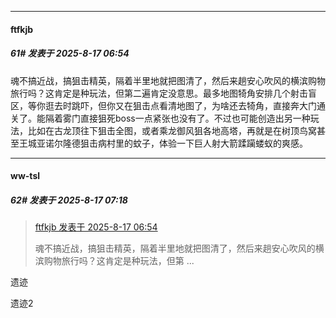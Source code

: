 ﻿
*****

####  ftfkjb  
##### 61#       发表于 2025-8-17 06:54

魂不搞近战，搞狙击精英，隔着半里地就把图清了，然后来趟安心吹风的横滨购物旅行吗？这肯定是种玩法，但第二遍肯定没意思。最多地图犄角安排几个射击盲区，等你逛去时跳吓，但你又在狙击点看清地图了，为啥还去犄角，直接奔大门通关了。能隔着雾门直接狙死boss一点紧张也没有了。不过也可能创造出另一种玩法，比如在古龙顶往下狙击全图，或者乘龙御风狙各地高塔，再就是在树顶鸟窝甚至王城亚诺尔隆德狙击病村里的蚊子，体验一下巨人射大箭蹂躏蝼蚁的爽感。


*****

####  ww-tsl  
##### 62#       发表于 2025-8-17 07:18

<blockquote><a href="httphttps://stage1st.com/2b/forum.php?mod=redirect&amp;goto=findpost&amp;pid=68277020&amp;ptid=1940053" target="_blank">ftfkjb 发表于 2025-8-17 06:54</a>

魂不搞近战，搞狙击精英，隔着半里地就把图清了，然后来趟安心吹风的横滨购物旅行吗？这肯定是种玩法，但第 ...</blockquote>
遗迹

遗迹2

